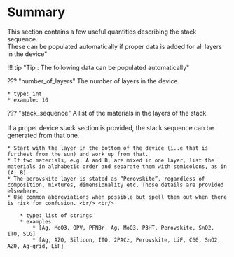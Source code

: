 # Summary
This section contains a few useful quantities describing the stack sequence. <br/>
These can be populated automatically if proper data is added for all layers in the device"   

!!! tip "Tip : The following data can be populated automatically" 

??? "number_of_layers"
    The number of layers in the device.

    * type: int
    * example: 10 

??? "stack_sequence"
    A list of the materials in the layers of the stack. <br/>  
    If a proper device stack section is provided, the stack sequence can be generated from that one.

    * Start with the layer in the bottom of the device (i..e that is furthest from the sun) and work up from that.
    * If two materials, e.g. A and B, are mixed in one layer, list the materials in alphabetic order and separate them with semicolons, as in (A; B)
    * The perovskite layer is stated as “Perovskite”, regardless of composition, mixtures, dimensionality etc. Those details are provided elsewhere. 
    * Use common abbreviations when possible but spell them out when there is risk for confusion. <br/> <br/>  

        * type: list of strings
        * examples: 
            * [Ag, MoO3, OPV, PFNBr, Ag, MoO3, P3HT, Perovskite, SnO2, ITO, SLG]
            * [Ag, AZO, Silicon, ITO, 2PACz, Perovskite, LiF, C60, SnO2, AZO, Ag-grid, LiF]